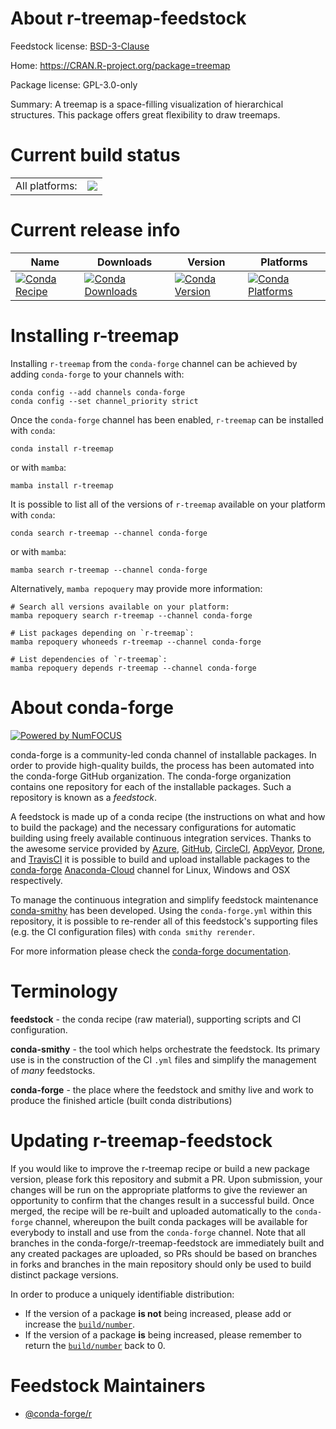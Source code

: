 About r-treemap-feedstock
=========================

Feedstock license: [BSD-3-Clause](https://github.com/conda-forge/r-treemap-feedstock/blob/main/LICENSE.txt)

Home: https://CRAN.R-project.org/package=treemap

Package license: GPL-3.0-only

Summary: A treemap is a space-filling visualization of hierarchical structures. This package offers great flexibility to draw treemaps.

Current build status
====================


<table><tr><td>All platforms:</td>
    <td>
      <a href="https://dev.azure.com/conda-forge/feedstock-builds/_build/latest?definitionId=1747&branchName=main">
        <img src="https://dev.azure.com/conda-forge/feedstock-builds/_apis/build/status/r-treemap-feedstock?branchName=main">
      </a>
    </td>
  </tr>
</table>

Current release info
====================

| Name | Downloads | Version | Platforms |
| --- | --- | --- | --- |
| [![Conda Recipe](https://img.shields.io/badge/recipe-r--treemap-green.svg)](https://anaconda.org/conda-forge/r-treemap) | [![Conda Downloads](https://img.shields.io/conda/dn/conda-forge/r-treemap.svg)](https://anaconda.org/conda-forge/r-treemap) | [![Conda Version](https://img.shields.io/conda/vn/conda-forge/r-treemap.svg)](https://anaconda.org/conda-forge/r-treemap) | [![Conda Platforms](https://img.shields.io/conda/pn/conda-forge/r-treemap.svg)](https://anaconda.org/conda-forge/r-treemap) |

Installing r-treemap
====================

Installing `r-treemap` from the `conda-forge` channel can be achieved by adding `conda-forge` to your channels with:

```
conda config --add channels conda-forge
conda config --set channel_priority strict
```

Once the `conda-forge` channel has been enabled, `r-treemap` can be installed with `conda`:

```
conda install r-treemap
```

or with `mamba`:

```
mamba install r-treemap
```

It is possible to list all of the versions of `r-treemap` available on your platform with `conda`:

```
conda search r-treemap --channel conda-forge
```

or with `mamba`:

```
mamba search r-treemap --channel conda-forge
```

Alternatively, `mamba repoquery` may provide more information:

```
# Search all versions available on your platform:
mamba repoquery search r-treemap --channel conda-forge

# List packages depending on `r-treemap`:
mamba repoquery whoneeds r-treemap --channel conda-forge

# List dependencies of `r-treemap`:
mamba repoquery depends r-treemap --channel conda-forge
```


About conda-forge
=================

[![Powered by
NumFOCUS](https://img.shields.io/badge/powered%20by-NumFOCUS-orange.svg?style=flat&colorA=E1523D&colorB=007D8A)](https://numfocus.org)

conda-forge is a community-led conda channel of installable packages.
In order to provide high-quality builds, the process has been automated into the
conda-forge GitHub organization. The conda-forge organization contains one repository
for each of the installable packages. Such a repository is known as a *feedstock*.

A feedstock is made up of a conda recipe (the instructions on what and how to build
the package) and the necessary configurations for automatic building using freely
available continuous integration services. Thanks to the awesome service provided by
[Azure](https://azure.microsoft.com/en-us/services/devops/), [GitHub](https://github.com/),
[CircleCI](https://circleci.com/), [AppVeyor](https://www.appveyor.com/),
[Drone](https://cloud.drone.io/welcome), and [TravisCI](https://travis-ci.com/)
it is possible to build and upload installable packages to the
[conda-forge](https://anaconda.org/conda-forge) [Anaconda-Cloud](https://anaconda.org/)
channel for Linux, Windows and OSX respectively.

To manage the continuous integration and simplify feedstock maintenance
[conda-smithy](https://github.com/conda-forge/conda-smithy) has been developed.
Using the ``conda-forge.yml`` within this repository, it is possible to re-render all of
this feedstock's supporting files (e.g. the CI configuration files) with ``conda smithy rerender``.

For more information please check the [conda-forge documentation](https://conda-forge.org/docs/).

Terminology
===========

**feedstock** - the conda recipe (raw material), supporting scripts and CI configuration.

**conda-smithy** - the tool which helps orchestrate the feedstock.
                   Its primary use is in the construction of the CI ``.yml`` files
                   and simplify the management of *many* feedstocks.

**conda-forge** - the place where the feedstock and smithy live and work to
                  produce the finished article (built conda distributions)


Updating r-treemap-feedstock
============================

If you would like to improve the r-treemap recipe or build a new
package version, please fork this repository and submit a PR. Upon submission,
your changes will be run on the appropriate platforms to give the reviewer an
opportunity to confirm that the changes result in a successful build. Once
merged, the recipe will be re-built and uploaded automatically to the
`conda-forge` channel, whereupon the built conda packages will be available for
everybody to install and use from the `conda-forge` channel.
Note that all branches in the conda-forge/r-treemap-feedstock are
immediately built and any created packages are uploaded, so PRs should be based
on branches in forks and branches in the main repository should only be used to
build distinct package versions.

In order to produce a uniquely identifiable distribution:
 * If the version of a package **is not** being increased, please add or increase
   the [``build/number``](https://docs.conda.io/projects/conda-build/en/latest/resources/define-metadata.html#build-number-and-string).
 * If the version of a package **is** being increased, please remember to return
   the [``build/number``](https://docs.conda.io/projects/conda-build/en/latest/resources/define-metadata.html#build-number-and-string)
   back to 0.

Feedstock Maintainers
=====================

* [@conda-forge/r](https://github.com/conda-forge/r/)

